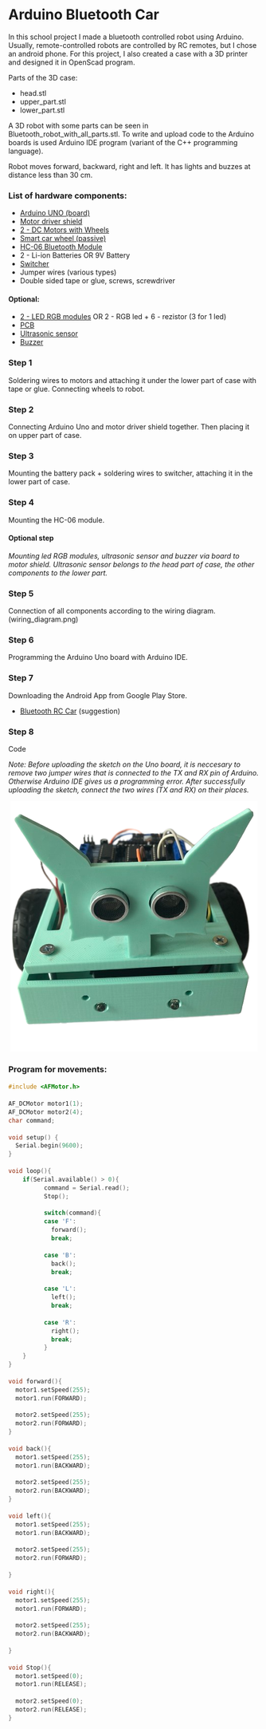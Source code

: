 # Arduino Bluetooth Car 

In this school project I made a bluetooth controlled robot using Arduino. 
Usually, remote-controlled robots are controlled by RC remotes, but I chose an android phone.
For this project, I also created a case with a 3D printer and designed it in OpenScad program.

Parts of the 3D case:
* head.stl
* upper_part.stl
* lower_part.stl

A 3D robot with some parts can be seen in Bluetooth_robot_with_all_parts.stl.
To write and upload code to the Arduino boards is used Arduino IDE program (variant of the C++ programming language).

Robot moves forward, backward, right and left. It has lights and buzzes at distance less than 30 cm.

### List of hardware components:
* [Arduino UNO (board)](https://techfun.sk/produkt/arduino-uno-smd-edicia-precizny-klon/)
* [Motor driver shield](https://techfun.sk/produkt/motor-driver-shield-l293d/)
* [2 - DC Motors with Wheels](https://techfun.sk/produkt/dc-motorcek-pneumatika/)
* [Smart car wheel (passive)](https://techfun.sk/produkt/otocne-koliesko-pre-stavebnice-auticok/)
* [HC-06 Bluetooth Module](https://techfun.sk/produkt/bluetooth-modul-hc-06-slave/)
* 2 - Li-ion Batteries OR 9V Battery
* [Switcher](https://techfun.sk/produkt/jednoduchy-prepinac/)
* Jumper wires (various types)
* Double sided tape or glue, screws, screwdriver

#### Optional:
* [2 - LED RGB modules](https://techfun.sk/produkt/led-rgb-modul/) OR 2 - RGB led + 6 - rezistor (3 for 1 led)
* [PCB](https://techfun.sk/produkt/nepajive-pole-170-bodov/)
* [Ultrasonic sensor](https://techfun.sk/produkt/ultrazvukovy-senzor-vzdialenosti-hy-srf05/)
* [Buzzer](https://techfun.sk/produkt/pasivny-buzzer-samostatne/)

### Step 1
Soldering wires to motors and attaching it under the lower part of case with tape or glue.
Connecting wheels to robot. 

### Step 2
Connecting Arduino Uno and motor driver shield together. Then placing it on upper part of case.

### Step 3
Mounting the battery pack + soldering wires to switcher, attaching it in the lower part of case.

### Step 4
Mounting the HC-06 module.

#### Optional step
*Mounting led RGB modules, ultrasonic sensor and buzzer via board to motor shield.
Ultrasonic sensor belongs to the head part of case, the other components to the lower part.*

### Step 5
Connection of all components according to the wiring diagram. (wiring_diagram.png)

### Step 6
Programming the Arduino Uno board with Arduino IDE.

### Step 7
Downloading the Android App from Google Play Store.
* [Bluetooth RC Car](https://play.google.com/store/apps/details?id=braulio.calle.bluetoothRCcontroller) (suggestion)

### Step 8
Code

*Note: Before uploading the sketch on the Uno board, it is neccesary to remove two jumper wires that is connected to the TX and RX pin of Arduino. Otherwise Arduino IDE gives us a programming error. After successfully uploading the sketch, connect the two wires (TX and RX) on their places.*

<p align="center"> <img src="robot_image.png" /> </p>


### Program for movements:

``` c++
#include <AFMotor.h>

AF_DCMotor motor1(1); 
AF_DCMotor motor2(4);
char command; 

void setup() {       
  Serial.begin(9600);  
}

void loop(){
    if(Serial.available() > 0){ 
          command = Serial.read(); 
          Stop();
      
          switch(command){
          case 'F':  
            forward();
            break;
          
          case 'B':  
            back();
            break;
          
          case 'L':  
            left();
            break;
          
          case 'R':
            right();
            break;
          }
    }
} 

void forward(){
  motor1.setSpeed(255); 
  motor1.run(FORWARD); 
  
  motor2.setSpeed(255);
  motor2.run(FORWARD);
}

void back(){ 
  motor1.setSpeed(255); 
  motor1.run(BACKWARD); 
  
  motor2.setSpeed(255); 
  motor2.run(BACKWARD); 
}

void left(){
  motor1.setSpeed(255); 
  motor1.run(BACKWARD); 
  
  motor2.setSpeed(255); 
  motor2.run(FORWARD);  

}

void right(){
  motor1.setSpeed(255); 
  motor1.run(FORWARD); 
  
  motor2.setSpeed(255); 
  motor2.run(BACKWARD); 

} 

void Stop(){
  motor1.setSpeed(0); 
  motor1.run(RELEASE); 
  
  motor2.setSpeed(0); 
  motor2.run(RELEASE); 
}
```

